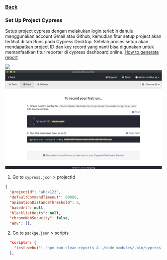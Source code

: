 ### [Back](../)

### Set Up Project Cypress

Setup project cypress dengan melakukan login terlebih dahulu menggunakan account Gmail atau Github, kemudian fitur setup project akan terlihat di tab Runs pada Cypress Desktop. Setelah proses setup akan mendapatkan project ID dan key record yang nanti bisa digunakan untuk memanfaatkan fitur reporter di cypress dashboard online. [How to generate report](Report.md)

<img src="img/setup_projectID.gif" width="800"/>

<img src="img/cypress_desktop_runs.png" width="800"/>

1. Go to `cypress.json` > projectId

```json
{
  "projectId": "abcx123",
  "defaultCommandTimeout": 60000,
  "animationDistanceThreshold": 5,
  "baseUrl": null,
  "blacklistHosts": null,
  "chromeWebSecurity": false,
  "env": {},
```

2. Go to `packge.json` > scripts

```json
  "scripts": {
    "test-webui": "npm run clean-reports & ./node_modules/.bin/cypress-tags run --spec \"cypress/integration/*.feature\" --record --key 123-456-789-10"
  },
```
